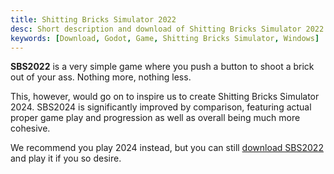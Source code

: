 ```yaml
---
title: Shitting Bricks Simulator 2022
desc: Short description and download of Shitting Bricks Simulator 2022.
keywords: [Download, Godot, Game, Shitting Bricks Simulator, Windows]
---
```


**SBS2022** is a very simple game where you push a button to shoot a brick out
of your ass. Nothing more, nothing less.

This, however, would go on to inspire us to create Shitting Bricks Simulator
2024. SBS2024 is significantly improved by comparison, featuring
actual proper game play and progression as well as overall being much more
cohesive.

We recommend you play 2024 instead, but you can still [download
SBS2022][SBS2022] and play it if you so desire.

[SBS2022]: /static/Downloads/SBS1.exe

